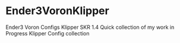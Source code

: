 # Ender3VoronKlipper
Ender3 Voron Configs Klipper SKR 1.4
Quick collection of my work in Progress Klipper Config collection
